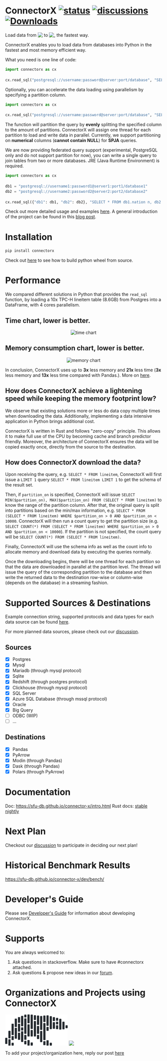 # ConnectorX [![status][ci_badge]][ci_page] [![discussions][discussion_badge]][discussion_page] [![Downloads][download_badge]][download_page]

[ci_badge]: https://github.com/sfu-db/connector-x/workflows/ci/badge.svg
[ci_page]: https://github.com/sfu-db/connector-x/actions
[discussion_badge]: https://img.shields.io/badge/Forum-Github%20Discussions-blue
[discussion_page]: https://github.com/sfu-db/connector-x/discussions
[download_badge]: https://pepy.tech/badge/connectorx
[download_page]: https://pepy.tech/project/connectorx


Load data from <img src="https://raw.githubusercontent.com/sfu-db/connector-x/main/assets/sources.gif" width="6.5%" style="margin-bottom: -2px"/> to <img src="https://raw.githubusercontent.com/sfu-db/connector-x/main/assets/destinations.gif" width="7%" style="margin-bottom: -2px"/>, the fastest way.

ConnectorX enables you to load data from databases into Python in the fastest and most memory efficient way.

What you need is one line of code:

```python
import connectorx as cx

cx.read_sql("postgresql://username:password@server:port/database", "SELECT * FROM lineitem")
```

Optionally, you can accelerate the data loading using parallelism by specifying a partition column.

```python
import connectorx as cx

cx.read_sql("postgresql://username:password@server:port/database", "SELECT * FROM lineitem", partition_on="l_orderkey", partition_num=10)
```

The function will partition the query by **evenly** splitting the specified column to the amount of partitions.
ConnectorX will assign one thread for each partition to load and write data in parallel.
Currently, we support partitioning on **numerical** columns (**cannot contain NULL**) for **SPJA** queries. 


We are now providing federated query support (experimental, PostgreSQL only and do not support partition for now), you can write a single query to join tables from two or more databases. JRE (Java Runtime Environment) is required.

```python
import connectorx as cx

db1 = "postgresql://username1:password1@server1:port1/database1"
db2 = "postgresql://username2:password2@server2:port2/database2"

cx.read_sql({"db1": db1, "db2": db2}, "SELECT * FROM db1.nation n, db2.region r where n.n_regionkey = r.r_regionkey")
```

Check out more detailed usage and examples [here](https://sfu-db.github.io/connector-x/api.html). A general introduction of the project can be found in this [blog post](https://towardsdatascience.com/connectorx-the-fastest-way-to-load-data-from-databases-a65d4d4062d5).

# Installation

```bash
pip install connectorx
```

Check out [here](https://sfu-db.github.io/connector-x/install.html#build-from-source-code) to see how to build python wheel from source.

# Performance

We compared different solutions in Python that provides the `read_sql` function, by loading a 10x TPC-H lineitem table (8.6GB) from Postgres into a DataFrame, with 4 cores parallelism.

## Time chart, lower is better.

<p align="center"><img alt="time chart" src="https://raw.githubusercontent.com/sfu-db/connector-x/main/assets/pg-time.png"/></p>

## Memory consumption chart, lower is better.

<p align="center"><img alt="memory chart" src="https://raw.githubusercontent.com/sfu-db/connector-x/main/assets/pg-mem.png"/></p>

In conclusion, ConnectorX uses up to **3x** less memory and **21x** less time (**3x** less memory and **13x** less time compared with Pandas.). More on [here](https://github.com/sfu-db/connector-x/blob/main/Benchmark.md#benchmark-result-on-aws-r54xlarge).

## How does ConnectorX achieve a lightening speed while keeping the memory footprint low?

We observe that existing solutions more or less do data copy multiple times when downloading the data.
Additionally, implementing a data intensive application in Python brings additional cost.

ConnectorX is written in Rust and follows "zero-copy" principle.
This allows it to make full use of the CPU by becoming cache and branch predictor friendly. Moreover, the architecture of ConnectorX ensures the data will be copied exactly once, directly from the source to the destination.

## How does ConnectorX download the data?

Upon receiving the query, e.g. `SELECT * FROM lineitem`, ConnectorX will first issue a `LIMIT 1` query `SELECT * FROM lineitem LIMIT 1` to get the schema of the result set.

Then, if `partition_on` is specified, ConnectorX will issue `SELECT MIN($partition_on), MAX($partition_on) FROM (SELECT * FROM lineitem)` to know the range of the partition column.
After that, the original query is split into partitions based on the min/max information, e.g. `SELECT * FROM (SELECT * FROM lineitem) WHERE $partition_on > 0 AND $partition_on < 10000`.
ConnectorX will then run a count query to get the partition size (e.g. `SELECT COUNT(*) FROM (SELECT * FROM lineitem) WHERE $partition_on > 0 AND $partition_on < 10000`). If the partition
is not specified, the count query will be `SELECT COUNT(*) FROM (SELECT * FROM lineitem)`.

Finally, ConnectorX will use the schema info as well as the count info to allocate memory and download data by executing the queries normally.

Once the downloading begins, there will be one thread for each partition so that the data are downloaded in parallel at the partition level. The thread will issue the query of the corresponding
partition to the database and then write the returned data to the destination row-wise or column-wise (depends on the database) in a streaming fashion. 


# Supported Sources & Destinations

Example connection string, supported protocols and data types for each data source can be found [here](https://sfu-db.github.io/connector-x/databases.html).

For more planned data sources, please check out our [discussion](https://github.com/sfu-db/connector-x/discussions/61).

## Sources
- [x] Postgres
- [x] Mysql
- [x] Mariadb (through mysql protocol)
- [x] Sqlite
- [x] Redshift (through postgres protocol)
- [x] Clickhouse (through mysql protocol)
- [x] SQL Server
- [x] Azure SQL Database (through mssql protocol)
- [x] Oracle
- [x] Big Query
- [ ] ODBC (WIP)
- [ ] ...

## Destinations
- [x] Pandas
- [x] PyArrow
- [x] Modin (through Pandas)
- [x] Dask (through Pandas)
- [x] Polars (through PyArrow)

# Documentation

Doc: https://sfu-db.github.io/connector-x/intro.html
Rust docs: [stable](https://docs.rs/connectorx) [nightly](https://sfu-db.github.io/connector-x/connectorx/)

# Next Plan

Checkout our [discussion][discussion_page] to participate in deciding our next plan!

# Historical Benchmark Results

https://sfu-db.github.io/connector-x/dev/bench/

# Developer's Guide
Please see [Developer's Guide](https://github.com/sfu-db/connector-x/blob/main/CONTRIBUTING.md) for information about developing ConnectorX.

# Supports

You are always welcomed to:
1. Ask questions in stackoverflow. Make sure to have #connectorx attached.
2. Ask questions & propose new ideas in our [forum][discussion_page].

# Organizations and Projects using ConnectorX

[<img src="https://raw.githubusercontent.com/pola-rs/polars-static/master/logos/polars-logo-dark.svg" height="100" style="margin-bottom: -2px"/>](https://github.com/pola-rs/polars)
[<img src="https://raw.githubusercontent.com/sfu-db/dataprep/develop/assets/logo.png" height="100" style="margin-bottom: -2px"/>](https://dataprep.ai/)

To add your project/organization here, reply our post [here](https://github.com/sfu-db/connector-x/discussions/146)
